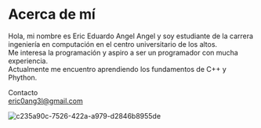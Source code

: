 # Acerca de mí
Hola, mi nombre es Eric Eduardo Angel Angel y soy estudiante de la carrera ingeniería en computación en el centro universitario de los altos.  
Me interesa la programación y aspiro a ser un programador con mucha experiencia.  
Actualmente me encuentro aprendiendo los fundamentos de C++ y Phython.  

Contacto  
eric0ang3l@gmail.com

![c235a90c-7526-422a-a979-d2846b8955de](https://github.com/EricAngel1/EricAngel1/assets/150571186/e60a5c4a-cfed-4e1a-ad71-8d1a9d382808)

